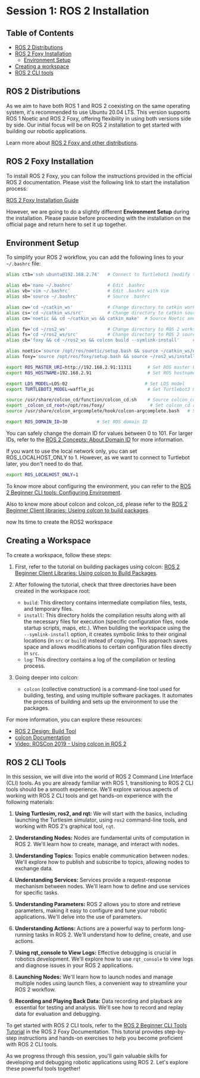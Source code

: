 # Session 1: ROS 2 Installation

## Table of Contents

- [ROS 2 Distributions](#ros-2-distributions)
- [ROS 2 Foxy Installation](#ros-2-foxy-installation)
  - [Environment Setup](#environment-setup)
- [Creating a workspace](#creating-a-workspace)
- [ROS 2 CLI tools](#ros-2-cli-tools)

## ROS 2 Distributions

As we aim to have both ROS 1 and ROS 2 coexisting on the same operating system, it's recommended to use Ubuntu 20.04 LTS. This version supports ROS 1 Noetic and ROS 2 Foxy, offering flexibility in using both versions side by side. Our initial focus will be on ROS 2 installation to get started with building our robotic applications.

Learn more about [ROS 2 Foxy and other distributions](https://docs.ros.org/en/foxy/Releases.html).

## ROS 2 Foxy Installation

To install ROS 2 Foxy, you can follow the instructions provided in the official ROS 2 documentation. Please visit the following link to start the installation process:

[ROS 2 Foxy Installation Guide](https://docs.ros.org/en/foxy/Installation/Ubuntu-Install-Debians.html)

However, we are going to do a slightly different **Environment Setup** during the installation. Please pause before proceeding with the installation on the official page and return here to set it up together.

## Environment Setup

To simplify your ROS 2 workflow, you can add the following lines to your `~/.bashrc` file:

```bash
alias ctb='ssh ubuntu@192.168.2.74'   # Connect to Turtlebot3 (modify the IP address)

alias eb='nano ~/.bashrc'             # Edit .bashrc
alias vb='vim ~/.bashrc'              # Edit .bashrc with Vim
alias sb='source ~/.bashrc'           # Source .bashrc

alias cw='cd ~/catkin_ws'             # Change directory to catkin workspace
alias cs='cd ~/catkin_ws/src'         # Change directory to catkin source folder
alias cm='noetic && cd ~/catkin_ws && catkin_make'  # Source Noetic and build catkin workspace

alias fw='cd ~/ros2_ws'               # Change directory to ROS 2 workspace
alias fs='cd ~/ros2_ws/src'           # Change directory to ROS 2 source folder
alias cb='foxy && cd ~/ros2_ws && colcon build --symlink-install'     # Source Foxy and build ROS 2 workspace

alias noetic='source /opt/ros/noetic/setup.bash && source ~/catkin_ws/devel/setup.bash'  # Source Noetic environment
alias foxy='source /opt/ros/foxy/setup.bash && source ~/ros2_ws/install/setup.bash'    # Source Foxy environment

export ROS_MASTER_URI=http://192.168.2.91:11311      # Set ROS master URI
export ROS_HOSTNAME=192.168.2.91                     # Set ROS hostname

export LDS_MODEL=LDS-02                             # Set LDS model
export TURTLEBOT3_MODEL=waffle_pi                    # Set Turtlebot3 model

source /usr/share/colcon_cd/function/colcon_cd.sh    # Source colcon_cd
export _colcon_cd_root=/opt/ros/foxy/                 # Set colcon_cd root
source /usr/share/colcon_argcomplete/hook/colcon-argcomplete.bash   # Source colcon_argcomplete for tab completion

export ROS_DOMAIN_ID=30           # Set ROS domain ID
```

You can safely change the domain ID for values between 0 to 101. For larger IDs, refer to the [ROS 2 Concepts: About Domain ID](https://docs.ros.org/en/foxy/Concepts/About-Domain-ID.html) for more information.

If you want to use the local network only, you can set ROS_LOCALHOST_ONLY to 1. However, as we want to connect to Turtlebot later, you don't need to do that.

```bash
export ROS_LOCALHOST_ONLY=1
```

To know more about configuring the environment, you can refer to the [ROS 2 Beginner CLI tools: Configuring Environment](https://docs.ros.org/en/foxy/Tutorials/Beginner-CLI-Tools/Configuring-ROS2-Environment.html).

Also to know more about colcon and colcon_cd, please refer to the [ROS 2 Beginner Client libraries: Useing colcon to build packages](https://docs.ros.org/en/foxy/Tutorials/Beginner-Client-Libraries/Colcon-Tutorial.html).

now Its time to create the ROS2 workspace

## Creating a Workspace

To create a workspace, follow these steps:

1. First, refer to the tutorial on building packages using colcon: [ROS 2 Beginner Client Libraries: Using colcon to Build Packages](https://docs.ros.org/en/foxy/Tutorials/Beginner-Client-Libraries/Colcon-Tutorial.html).

2. After following the tutorial, check that three directories have been created in the workspace root:

   - `build`: This directory contains intermediate compilation files, tests, and temporary files.
   - `install`: This directory holds the compilation results along with all the necessary files for execution (specific configuration files, node startup scripts, maps, etc.). When building the workspace using the `--symlink-install` option, it creates symbolic links to their original locations (in `src` or `build`) instead of copying. This approach saves space and allows modifications to certain configuration files directly in `src`.
   - `log`: This directory contains a log of the compilation or testing process.

3. Going deeper into colcon:

   - `colcon` (collective construction) is a command-line tool used for building, testing, and using multiple software packages. It automates the process of building and sets up the environment to use the packages.

For more information, you can explore these resources:

- [ROS 2 Design: Build Tool](https://design.ros2.org/articles/build_tool.html)
- [colcon Documentation](https://colcon.readthedocs.io/)
- [Video: ROSCon 2019 - Using colcon in ROS 2](https://vimeopro.com/osrfoundation/roscon-2019/video/379127725)

## ROS 2 CLI Tools

In this session, we will dive into the world of ROS 2 Command Line Interface (CLI) tools. As you are already familiar with ROS 1, transitioning to ROS 2 CLI tools should be a smooth experience. We'll explore various aspects of working with ROS 2 CLI tools and get hands-on experience with the following materials:

1. **Using Turtlesim, ros2, and rqt:** We will start with the basics, including launching the Turtlesim simulator, using `ros2` command-line tools, and working with ROS 2's graphical tool, `rqt`.

2. **Understanding Nodes:** Nodes are fundamental units of computation in ROS 2. We'll learn how to create, manage, and interact with nodes.

3. **Understanding Topics:** Topics enable communication between nodes. We'll explore how to publish and subscribe to topics, allowing nodes to exchange data.

4. **Understanding Services:** Services provide a request-response mechanism between nodes. We'll learn how to define and use services for specific tasks.

5. **Understanding Parameters:** ROS 2 allows you to store and retrieve parameters, making it easy to configure and tune your robotic applications. We'll delve into the use of parameters.

6. **Understanding Actions:** Actions are a powerful way to perform long-running tasks in ROS 2. We'll understand how to define, create, and use actions.

7. **Using rqt_console to View Logs:** Effective debugging is crucial in robotics development. We'll explore how to use `rqt_console` to view logs and diagnose issues in your ROS 2 applications.

8. **Launching Nodes:** We'll learn how to launch nodes and manage multiple nodes using launch files, a convenient way to streamline your ROS 2 workflow.

9. **Recording and Playing Back Data:** Data recording and playback are essential for testing and analysis. We'll see how to record and replay data for evaluation and debugging.

To get started with ROS 2 CLI tools, refer to the [ROS 2 Beginner CLI Tools Tutorial](https://docs.ros.org/en/foxy/Tutorials/Beginner-CLI-Tools.html) in the ROS 2 Foxy Documentation. This tutorial provides step-by-step instructions and hands-on exercises to help you become proficient with ROS 2 CLI tools.

As we progress through this session, you'll gain valuable skills for developing and debugging robotic applications using ROS 2. Let's explore these powerful tools together!
